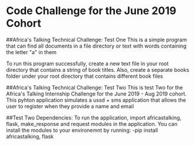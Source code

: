 # Code Challenge for the June 2019 Cohort

##Africa's Talking Technical Challenge: Test One
This is a simple program that can find all documents in a file directory
or text with words containing the letter "a" in them

To run this program successfully, create a new text file in your root directory 
that contains a string of book titles. Also, create a separate books folder under your root directory
that contains different book files


##Africa's Talking Technical Challenge: Test Two
This is test Two for the Africa's Talking Internship Challenge
for the June 2019 - Aug 2019 cohort. This pyhton application
simulates a ussd + sms application that allows the user to register 
when they provide a name and email

##Test Two Dependencies: 
To run the application, import africastalking, flask, make_response and request modules
in the application.
You can install the modules to your environemnt by running: 
  -pip install africastalking, flask













